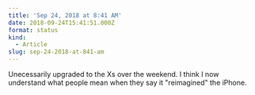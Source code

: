 ```yaml
---
title: 'Sep 24, 2018 at 8:41 AM'
date: 2018-09-24T15:41:51.000Z
format: status
kind:
  - Article
slug: sep-24-2018-at-841-am
---
```

Unecessarily upgraded to the Xs over the weekend. I think I now understand what people mean when they say it "reimagined" the iPhone.
